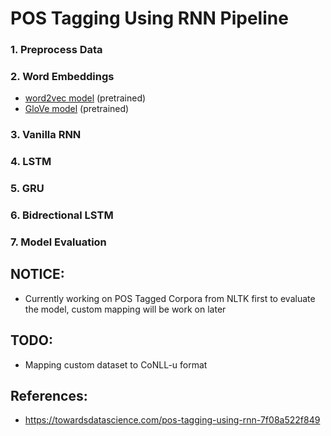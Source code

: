 # POS Tagging Using RNN Pipeline  

### 1. Preprocess Data 

### 2. Word Embeddings  
- [word2vec model](https://code.google.com/archive/p/word2vec/) (pretrained) 
- [GloVe model](https://nlp.stanford.edu/projects/glove/) (pretrained)

### 3. Vanilla RNN 
### 4. LSTM 
### 5. GRU 
### 6. Bidrectional LSTM 
### 7. Model Evaluation 

## NOTICE: 
- Currently working on POS Tagged Corpora from NLTK first to evaluate the model, custom mapping will be work on later


## TODO: 
- Mapping custom dataset to CoNLL-u format

## References: 
* https://towardsdatascience.com/pos-tagging-using-rnn-7f08a522f849 

